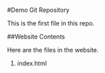 #Demo Git Repository

This is the first file in this repo.

##Website Contents

Here are the files in the website.

1. index.html


